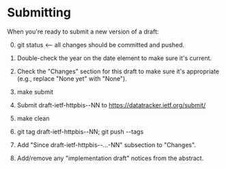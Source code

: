 # Submitting

When you're ready to submit a new version of a draft:

0. git status  <-- all changes should be committed and pushed.

1. Double-check the year on the date element to make sure it's current.

2. Check the "Changes" section for this draft to make sure it's appropriate
   (e.g., replace "None yet" with "None").

3. make submit

4. Submit draft-ietf-httpbis-<name>-NN to https://datatracker.ietf.org/submit/

5. make clean

6. git tag draft-ietf-httpbis-<name>-NN;
   git push --tags

7. Add "Since draft-ietf-httpbis-<name>-...-NN" subsection to "Changes".

8. Add/remove any "implementation draft" notices from the abstract.
